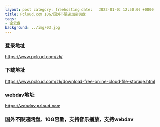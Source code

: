 ```yaml
---
layout: post category: freehosting date:   2022-01-03 12:50:00 +0800
title: Pcloud.com 10G/国外不限速加密网盘
tags:
- 企云盘
background: ../img/03.jpg
---
```




### 登录地址<br>
https://www.pcloud.com/zh/

### 下载地址<br>
https://www.pcloud.com/zh/download-free-online-cloud-file-storage.html

### webdav地址<br>
https://webdav.pcloud.com


### 国外不限速网盘，10G容量，支持音乐播放，支持webdav<br>